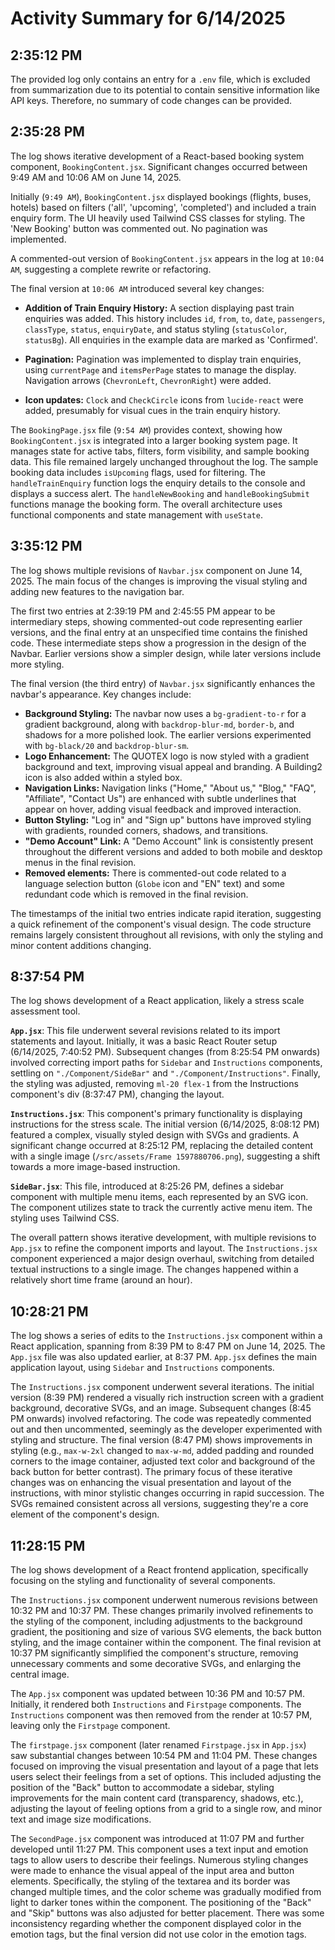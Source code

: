 # Activity Summary for 6/14/2025

## 2:35:12 PM
The provided log only contains an entry for a `.env` file, which is excluded from summarization due to its potential to contain sensitive information like API keys.  Therefore, no summary of code changes can be provided.


## 2:35:28 PM
The log shows iterative development of a React-based booking system component, `BookingContent.jsx`.  Significant changes occurred between 9:49 AM and 10:06 AM on June 14, 2025.

Initially (`9:49 AM`), `BookingContent.jsx` displayed bookings (flights, buses, hotels) based on filters ('all', 'upcoming', 'completed') and included a train enquiry form. The UI heavily used Tailwind CSS classes for styling. The 'New Booking' button was commented out.  No pagination was implemented.

A commented-out version of `BookingContent.jsx` appears in the log at `10:04 AM`, suggesting a complete rewrite or refactoring.

The final version at `10:06 AM` introduced several key changes:

* **Addition of Train Enquiry History:**  A section displaying past train enquiries was added.  This history includes `id`, `from`, `to`, `date`, `passengers`, `classType`, `status`, `enquiryDate`, and status styling (`statusColor`, `statusBg`).  All enquiries in the example data are marked as 'Confirmed'.

* **Pagination:** Pagination was implemented to display train enquiries, using `currentPage` and `itemsPerPage` states to manage the display.  Navigation arrows (`ChevronLeft`, `ChevronRight`) were added.

* **Icon updates:**  `Clock` and `CheckCircle` icons from `lucide-react` were added, presumably for visual cues in the train enquiry history.


The `BookingPage.jsx` file (`9:54 AM`) provides context, showing how `BookingContent.jsx` is integrated into a larger booking system page. It manages state for active tabs, filters, form visibility, and sample booking data.  This file remained largely unchanged throughout the log.  The sample booking data includes `isUpcoming` flags, used for filtering.  The `handleTrainEnquiry` function logs the enquiry details to the console and displays a success alert. The `handleNewBooking` and `handleBookingSubmit` functions manage the booking form.  The overall architecture uses functional components and state management with `useState`.


## 3:35:12 PM
The log shows multiple revisions of `Navbar.jsx` component on June 14, 2025.  The main focus of the changes is improving the visual styling and adding new features to the navigation bar.

The first two entries at 2:39:19 PM and 2:45:55 PM appear to be intermediary steps,  showing commented-out code representing earlier versions, and the final entry at an unspecified time contains the finished code.  These intermediate steps show a progression in the design of the Navbar.  Earlier versions show a simpler design, while later versions include more styling.


The final version (the third entry) of `Navbar.jsx` significantly enhances the navbar's appearance. Key changes include:

* **Background Styling:** The navbar now uses a `bg-gradient-to-r` for a gradient background, along with `backdrop-blur-md`, `border-b`, and shadows for a more polished look. The earlier versions experimented with `bg-black/20` and `backdrop-blur-sm`.
* **Logo Enhancement:** The QUOTEX logo is now styled with a gradient background and text, improving visual appeal and branding.  A Building2 icon is also added within a styled box.
* **Navigation Links:**  Navigation links ("Home," "About us," "Blog," "FAQ", "Affiliate", "Contact Us") are enhanced with subtle underlines that appear on hover, adding visual feedback and improved interaction.
* **Button Styling:**  "Log in" and "Sign up" buttons have improved styling with gradients, rounded corners, shadows, and transitions.
* **"Demo Account" Link:**  A "Demo Account" link is consistently present throughout the different versions and added to both mobile and desktop menus in the final revision.
* **Removed elements:** There is commented-out code related to a language selection button (`Globe` icon and "EN" text) and some redundant code which is removed in the final revision.


The timestamps of the initial two entries indicate rapid iteration,  suggesting a quick refinement of the component's visual design.  The code structure remains largely consistent throughout all revisions, with only the styling and minor content additions changing.


## 8:37:54 PM
The log shows development of a React application, likely a stress scale assessment tool.

**`App.jsx`**: This file underwent several revisions related to its import statements and layout. Initially, it was a basic React Router setup (6/14/2025, 7:40:52 PM).  Subsequent changes (from 8:25:54 PM onwards) involved correcting import paths for `Sidebar` and `Instructions` components, settling on  `"./Component/SideBar"` and `"./Component/Instructions"`.  Finally, the styling was adjusted, removing `ml-20 flex-1` from the Instructions component's div (8:37:47 PM), changing the layout.


**`Instructions.jsx`**: This component's primary functionality is displaying instructions for the stress scale. The initial version (6/14/2025, 8:08:12 PM) featured a complex, visually styled design with SVGs and gradients.  A significant change occurred at 8:25:12 PM, replacing the detailed content with a single image (`/src/assets/Frame 1597880706.png`), suggesting a shift towards a more image-based instruction.


**`SideBar.jsx`**: This file, introduced at 8:25:26 PM, defines a sidebar component with multiple menu items, each represented by an SVG icon.  The component utilizes state to track the currently active menu item.  The styling uses Tailwind CSS.

The overall pattern shows iterative development, with multiple revisions to `App.jsx` to refine the component imports and layout.  The `Instructions.jsx` component experienced a major design overhaul, switching from detailed textual instructions to a single image.  The changes happened within a relatively short time frame (around an hour).


## 10:28:21 PM
The log shows a series of edits to the `Instructions.jsx` component within a React application, spanning from 8:39 PM to 8:47 PM on June 14, 2025.  The `App.jsx` file was also updated earlier, at 8:37 PM.  `App.jsx` defines the main application layout, using `Sidebar` and `Instructions` components.

The `Instructions.jsx` component underwent several iterations. The initial version (8:39 PM) rendered a visually rich instruction screen with a gradient background, decorative SVGs, and an image.  Subsequent changes (8:45 PM onwards) involved refactoring.  The code was repeatedly commented out and then uncommented, seemingly as the developer experimented with styling and structure.  The final version (8:47 PM) shows improvements in styling (e.g., `max-w-2xl` changed to `max-w-md`, added padding and rounded corners to the image container, adjusted text color and background of the back button for better contrast).  The primary focus of these iterative changes was on enhancing the visual presentation and layout of the instructions, with minor stylistic changes occurring in rapid succession.  The SVGs remained consistent across all versions, suggesting they're a core element of the component's design.


## 11:28:15 PM
The log shows development of a React frontend application, specifically focusing on the styling and functionality of several components.

The `Instructions.jsx` component underwent numerous revisions between 10:32 PM and 10:37 PM.  These changes primarily involved refinements to the styling of the component, including adjustments to the background gradient, the positioning and size of various SVG elements, the back button styling, and the image container within the component. The final revision at 10:37 PM significantly simplified the component's structure, removing unnecessary comments and some decorative SVGs, and enlarging the central image.

The `App.jsx` component was updated between 10:36 PM and 10:57 PM.  Initially, it rendered both `Instructions` and `Firstpage` components.  The `Instructions` component was then removed from the render at 10:57 PM, leaving only the `Firstpage` component.

The `firstpage.jsx` component (later renamed `Firstpage.jsx` in `App.jsx`) saw substantial changes between 10:54 PM and 11:04 PM.  These changes focused on improving the visual presentation and layout of a page that lets users select their feelings from a set of options. This included adjusting the position of the "Back" button to accommodate a sidebar, styling improvements for the main content card (transparency, shadows, etc.),  adjusting the layout of feeling options from a grid to a single row, and minor text and image size modifications.

The `SecondPage.jsx` component was introduced at 11:07 PM and further developed until 11:27 PM. This component uses a text input and emotion tags to allow users to describe their feelings. Numerous styling changes were made to enhance the visual appeal of the input area and button elements.  Specifically, the styling of the textarea and its border was changed multiple times, and the color scheme was gradually modified from light to darker tones within the component. The positioning of the "Back" and "Skip" buttons was also adjusted for better placement.  There was some inconsistency regarding whether the component displayed color in the emotion tags, but the final version did not use color in the emotion tags.
